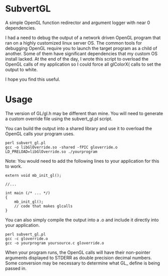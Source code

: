 SubvertGL
=========

A simple OpenGL function redirector and argument logger with near 0 dependencies.

I had a need to debug the output of a network driven OpenGL program that ran on a highly customized linux server OS. The common tools for debugging OpenGL require you to launch the target program as a child of another. Some of them have significant dependencies that my custom OS install lacked. At the end of the day, I wrote this script to overload the OpenGL calls of my application so I could force all glColorX( calls to set the output to white.

I hope you find this useful.

Usage
=====
The version of GL/gl.h may be different than mine. You will need to generate a custom override file
using the subvert_gl.pl script.

You can build the output into a shared library and use it to overload the OpenGL calls your program uses.
````
perl subvert_gl.pl
gcc -o libGlOverride.so -shared -fPIC gloverride.o
LD_PRELOAD=libGlOverride.so ./yourprogram
````
Note: You would need to add the following lines to your application for this to work.
````
extern void mb_init_gl();

//...

int main (/* ... */)
{
    mb_init_gl();
    // code that makes glcalls
}
````


You can also simply compile the output into a .o and include it directly into your application.
````
perl subvert_gl.pl
gcc -c gloverride.o
gcc -o yourprogram yoursource.c gloverride.o
````

When your program runs, the OpenGL calls will have their non-pointer arguments displayed to STDERR as double precision decimal numbers. Some conversion may be necessary to determine what GL_ define is being passed in.
